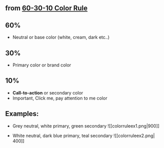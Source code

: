 ## from [60-30-10 Color Rule](https://www.youtube.com/watch?v=UWwNIMHFdW4)

## 60% 
- Neutral or base color (white, cream, dark etc..)

## 30%
- Primary color or brand color

## 10%
- **Call-to-action** or secondary color
- Important, Click me, pay attention to me color

## Examples:

- Grey neutral, white primary, green secondary
![[colorruleex1.png|900]]

- White neutral, dark blue primary, teal secondary
![[colorruleex2.png| 400]]